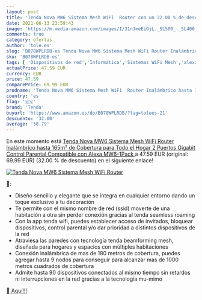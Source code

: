 ```yaml
---
layout: post
title: 'Tenda Nova MW6 Sistema Mesh WiFi  Router con un 32.00 % de descuento'
date: 2021-06-13 23:59:43
image: 'https://m.media-amazon.com/images/I/31nJmeEiOjL._SL500_._SL400_.jpg'
comments: true
category: ofertas
author: 'tole.es'
slug: 'B078WPLRDB-es Tenda Nova MW6 Sistema Mesh WiFi Router Inalámbrico hasta...'
sku: 'B078WPLRDB-es'
tags: [ 'Dispositivos de red','Informática','Sistemas WiFi Mesh','alexa','tenda', ]
actualPrice: 47.59 EUR
currency: EUR
price: 47.59
comparePrice: 69.99 EUR
prodname: 'Tenda Nova MW6 Sistema Mesh WiFi  Router Inalámbrico hasta 165m² de Cobertura para Todo el Hogar  2 Puertos Gigabit  Control Parental  Compatible con Alexa  MW6-1Pack '
country: 'es'
flag: '🇪🇸'
brand: 'Tenda'
buyurl: 'https://www.amazon.es/dp/B078WPLRDB/?tag=tolees-21'
descuento: '32.00'
average: '58.79'
---
```


En este momento está [Tenda Nova MW6 Sistema Mesh WiFi  Router Inalámbrico hasta 165m² de Cobertura para Todo el Hogar  2 Puertos Gigabit  Control Parental  Compatible con Alexa  MW6-1Pack ](https://www.amazon.es/dp/B078WPLRDB/?tag=tolees-21) a 47.59 EUR (original: 69.99 EUR) (32.00 %  de descuento) en el siguiente enlace!

[![Tenda Nova MW6 Sistema Mesh WiFi  Router](https://m.media-amazon.com/images/I/31nJmeEiOjL._SL500_._SL400_.jpg)](https://www.amazon.es/dp/B078WPLRDB/?tag=tolees-21)

🔎:

- Diseño sencillo y elegante que se integra en cualquier entorno dando un toque exclusivo a tu decoración
- Te permite con el mismo nombre de red (ssid) moverte de una habitación a otra sin perder conexión gracias al tenda seamless roaming
- Con la app tenda wifi, puedes establecer acceso de invitados, bloquear dispositivos, control parental y/o dar prioridad a distintos dispositivos de la red
- Atraviesa las paredes con tecnología tenda beamforming mesh, diseñada para hogares y espacios con múltiples habitaciones
- Conexión inalámbrica de mas de 180 metros de cobertura, puedes agregar hasta 9 nodos para conseguir para alcanzar mas de 1000 metros cuadrados de cobertura
- Admite hasta 90 dispositivos conectados al mismo tiempo sin retardos ni interrupciones en la red gracias a la tecnología mu-mimo

[🛒 Aquí!!!](https://www.amazon.es/dp/B078WPLRDB/?tag=tolees-21)
